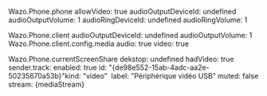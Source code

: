 Wazo.Phone.phone
allowVideo: true
audioOutputDeviceId: undefined
audioOutputVolume: 1
audioRingDeviceId: undefined
audioRingVolume: 1



Wazo.Phone.client
audioOutputDeviceId: undefined
audioOutputVolume: 1
Wazo.Phone.client.config.media
audio: true
video: true

Wazo.Phone.currentScreenShare
dekstop: undefined
hadVideo: true
sender.track: 
    enabled: true
    ​id: "{de98e552-15ab-4adc-aa2e-50235670a53b}"
    ​kind: "video"
​​​​    ​label: "Périphérique vidéo USB"
    ​​​​​muted: false
stream: {mediaStream}